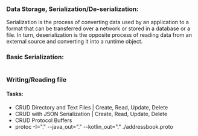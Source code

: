### Data Storage, Serialization/De-serialization:
Serialization is the process of converting data used by an application to a format that can be transferred over a network or stored in a database or a file. In turn, deserialization is the opposite process of reading data from an external source and converting it into a runtime object.

### Basic Serialization:
```kotlin
```


### Writing/Reading file


#### Tasks:
* CRUD Directory and Text Files | Create, Read, Update, Delete
* CRUD with JSON Serialization | Create, Read, Update, Delete
* CRUD Protocol Buffers
* protoc -I="." --java_out="." --kotlin_out="." ./addressbook.proto
